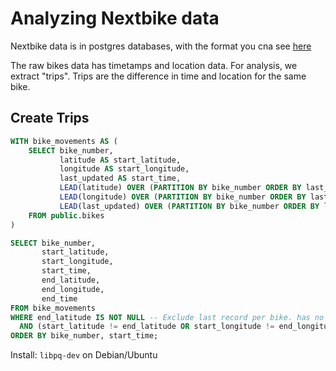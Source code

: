 # Analyzing Nextbike data

Nextbike data is in postgres databases, with the format you cna see [here](../create_bike_and_stations_db.sql)


The raw bikes data has timetamps and location data.
For analysis, we extract "trips".
Trips are the difference in time and location for the same bike.

## Create Trips
```SQL
WITH bike_movements AS (
    SELECT bike_number,
           latitude AS start_latitude,
           longitude AS start_longitude,
           last_updated AS start_time,
           LEAD(latitude) OVER (PARTITION BY bike_number ORDER BY last_updated) AS end_latitude,
           LEAD(longitude) OVER (PARTITION BY bike_number ORDER BY last_updated) AS end_longitude,
           LEAD(last_updated) OVER (PARTITION BY bike_number ORDER BY last_updated) AS end_time
    FROM public.bikes
)

SELECT bike_number,
       start_latitude,
       start_longitude,
       start_time,
       end_latitude,
       end_longitude,
       end_time
FROM bike_movements
WHERE end_latitude IS NOT NULL -- Exclude last record per bike. has no "next" entry
  AND (start_latitude != end_latitude OR start_longitude != end_longitude)
ORDER BY bike_number, start_time;
```



Install: `libpq-dev` on Debian/Ubuntu

